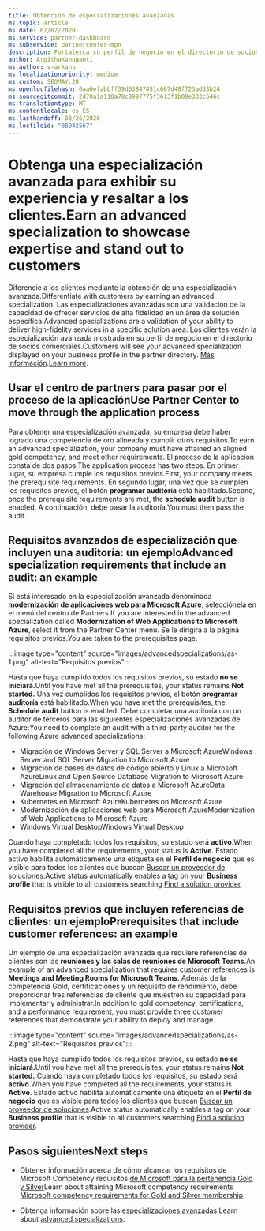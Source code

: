 ```yaml
---
title: Obtención de especializaciones avanzadas
ms.topic: article
ms.date: 07/02/2020
ms.service: partner-dashboard
ms.subservice: partnercenter-mpn
description: Fortalezca su perfil de negocio en el directorio de socios comerciales. Obtenga información sobre cómo obtener especializaciones avanzadas junto con sus competencias Gold o Silver.
author: ArpithaKanuganti
ms.author: v-arkanu
ms.localizationpriority: medium
ms.custom: SEOMAY.20
ms.openlocfilehash: 0aa6efabbff39d63847451c667d48f723ad33b24
ms.sourcegitcommit: 2d78a1a110a78c0997775f3613f1b08e333c546c
ms.translationtype: MT
ms.contentlocale: es-ES
ms.lasthandoff: 08/26/2020
ms.locfileid: "88942567"
---
```

# <a name="earn-an-advanced-specialization-to-showcase-expertise-and-stand-out-to-customers"></a><span data-ttu-id="81ca7-104">Obtenga una especialización avanzada para exhibir su experiencia y resaltar a los clientes.</span><span class="sxs-lookup"><span data-stu-id="81ca7-104">Earn an advanced specialization to showcase expertise and stand out to customers</span></span> 

<span data-ttu-id="81ca7-105">Diferencie a los clientes mediante la obtención de una especialización avanzada.</span><span class="sxs-lookup"><span data-stu-id="81ca7-105">Differentiate with customers by earning an advanced specialization.</span></span> <span data-ttu-id="81ca7-106">Las especializaciones avanzadas son una validación de la capacidad de ofrecer servicios de alta fidelidad en un área de solución específica.</span><span class="sxs-lookup"><span data-stu-id="81ca7-106">Advanced specializations are a validation of your ability to deliver high-fidelity services in a specific solution area.</span></span> <span data-ttu-id="81ca7-107">Los clientes verán la especialización avanzada mostrada en su perfil de negocio en el directorio de socios comerciales.</span><span class="sxs-lookup"><span data-stu-id="81ca7-107">Customers will see your advanced specialization displayed on your business profile in the partner directory.</span></span> <span data-ttu-id="81ca7-108">[Más información](https://partner.microsoft.com/membership/advanced-specialization).</span><span class="sxs-lookup"><span data-stu-id="81ca7-108">[Learn more](https://partner.microsoft.com/membership/advanced-specialization).</span></span>

## <a name="use-partner-center-to-move-through-the-application-process"></a><span data-ttu-id="81ca7-109">Usar el centro de partners para pasar por el proceso de la aplicación</span><span class="sxs-lookup"><span data-stu-id="81ca7-109">Use Partner Center to move through the application process</span></span>

<span data-ttu-id="81ca7-110">Para obtener una especialización avanzada, su empresa debe haber logrado una competencia de oro alineada y cumplir otros requisitos.</span><span class="sxs-lookup"><span data-stu-id="81ca7-110">To earn an advanced specialization, your company must have attained an aligned gold competency, and meet other requirements.</span></span> <span data-ttu-id="81ca7-111">El proceso de la aplicación consta de dos pasos.</span><span class="sxs-lookup"><span data-stu-id="81ca7-111">The application process has two steps.</span></span> <span data-ttu-id="81ca7-112">En primer lugar, su empresa cumple los requisitos previos.</span><span class="sxs-lookup"><span data-stu-id="81ca7-112">First, your company meets the prerequisite requirements.</span></span> <span data-ttu-id="81ca7-113">En segundo lugar, una vez que se cumplen los requisitos previos, el botón **programar auditoría** está habilitado.</span><span class="sxs-lookup"><span data-stu-id="81ca7-113">Second, once the prerequisite requirements are met, the **schedule audit** button is enabled.</span></span> <span data-ttu-id="81ca7-114">A continuación, debe pasar la auditoría.</span><span class="sxs-lookup"><span data-stu-id="81ca7-114">You must then pass the audit.</span></span> 

## <a name="advanced-specialization-requirements-that-include-an-audit-an-example"></a><span data-ttu-id="81ca7-115">Requisitos avanzados de especialización que incluyen una auditoría: un ejemplo</span><span class="sxs-lookup"><span data-stu-id="81ca7-115">Advanced specialization requirements that include an audit: an example</span></span>

<span data-ttu-id="81ca7-116">Si está interesado en la especialización avanzada denominada **modernización de aplicaciones web para Microsoft Azure**, selecciónela en el menú del centro de Partners.</span><span class="sxs-lookup"><span data-stu-id="81ca7-116">If you are interested in the advanced specialization called **Modernization of Web Applications to Microsoft Azure**, select it from the Partner Center menu.</span></span> <span data-ttu-id="81ca7-117">Se le dirigirá a la página requisitos previos.</span><span class="sxs-lookup"><span data-stu-id="81ca7-117">You are taken to the prerequisites page.</span></span>

:::image type="content" source="images/advancedspecializations/as-1.png" alt-text="Requisitos previos":::


<span data-ttu-id="81ca7-119">Hasta que haya cumplido todos los requisitos previos, su estado **no se iniciará.**</span><span class="sxs-lookup"><span data-stu-id="81ca7-119">Until you have met all the prerequisites, your status remains **Not started.**</span></span> <span data-ttu-id="81ca7-120">Una vez cumplidos los requisitos previos, el botón **programar auditoría** está habilitado.</span><span class="sxs-lookup"><span data-stu-id="81ca7-120">When you have met the prerequisites, the **Schedule audit** button is enabled.</span></span> <span data-ttu-id="81ca7-121">Debe completar una auditoría con un auditor de terceros para las siguientes especializaciones avanzadas de Azure:</span><span class="sxs-lookup"><span data-stu-id="81ca7-121">You need to complete an audit with a third-party auditor for the following Azure advanced specializations:</span></span>
 
- <span data-ttu-id="81ca7-122">Migración de Windows Server y SQL Server a Microsoft Azure</span><span class="sxs-lookup"><span data-stu-id="81ca7-122">Windows Server and SQL Server Migration to Microsoft Azure</span></span>
- <span data-ttu-id="81ca7-123">Migración de bases de datos de código abierto y Linux a Microsoft Azure</span><span class="sxs-lookup"><span data-stu-id="81ca7-123">Linux and Open Source Database Migration to Microsoft Azure</span></span>
- <span data-ttu-id="81ca7-124">Migración del almacenamiento de datos a Microsoft Azure</span><span class="sxs-lookup"><span data-stu-id="81ca7-124">Data Warehouse Migration to Microsoft Azure</span></span>
- <span data-ttu-id="81ca7-125">Kubernetes en Microsoft Azure</span><span class="sxs-lookup"><span data-stu-id="81ca7-125">Kubernetes on Microsoft Azure</span></span>
- <span data-ttu-id="81ca7-126">Modernización de aplicaciones web para Microsoft Azure</span><span class="sxs-lookup"><span data-stu-id="81ca7-126">Modernization of Web Applications to Microsoft Azure</span></span>
- <span data-ttu-id="81ca7-127">Windows Virtual Desktop</span><span class="sxs-lookup"><span data-stu-id="81ca7-127">Windows Virtual Desktop</span></span>


<span data-ttu-id="81ca7-128">Cuando haya completado todos los requisitos, su estado será **activo**.</span><span class="sxs-lookup"><span data-stu-id="81ca7-128">When you have completed all the requirements, your status is **Active**.</span></span> <span data-ttu-id="81ca7-129">Estado activo habilita automáticamente una etiqueta en el **Perfil de negocio** que es visible para todos los clientes que buscan [Buscar un proveedor de soluciones](https://www.microsoft.com/solution-providers/home).</span><span class="sxs-lookup"><span data-stu-id="81ca7-129">Active status automatically enables a tag on your **Business profile** that is visible to all customers searching [Find a solution provider](https://www.microsoft.com/solution-providers/home).</span></span>

## <a name="prerequisites-that-include-customer-references-an-example"></a><span data-ttu-id="81ca7-130">Requisitos previos que incluyen referencias de clientes: un ejemplo</span><span class="sxs-lookup"><span data-stu-id="81ca7-130">Prerequisites that include customer references: an example</span></span>

<span data-ttu-id="81ca7-131">Un ejemplo de una especialización avanzada que requiere referencias de clientes son las **reuniones y las salas de reuniones de Microsoft Teams**.</span><span class="sxs-lookup"><span data-stu-id="81ca7-131">An example of an advanced specialization that requires customer references is **Meetings and Meeting Rooms for Microsoft Teams**.</span></span> <span data-ttu-id="81ca7-132">Además de la competencia Gold, certificaciones y un requisito de rendimiento, debe proporcionar tres referencias de cliente que muestren su capacidad para implementar y administrar.</span><span class="sxs-lookup"><span data-stu-id="81ca7-132">In addition to gold competency, certifications, and a performance requirement, you must provide three customer references that demonstrate your ability to deploy and manage.</span></span>

:::image type="content" source="images/advancedspecializations/as-2.png" alt-text="Requisitos previos":::

<span data-ttu-id="81ca7-134">Hasta que haya cumplido todos los requisitos previos, su estado **no se iniciará.**</span><span class="sxs-lookup"><span data-stu-id="81ca7-134">Until you have met all the prerequisites, your status remains **Not started.**</span></span> <span data-ttu-id="81ca7-135">Cuando haya completado todos los requisitos, su estado será **activo**.</span><span class="sxs-lookup"><span data-stu-id="81ca7-135">When you have completed all the requirements, your status is **Active**.</span></span> <span data-ttu-id="81ca7-136">Estado activo habilita automáticamente una etiqueta en el **Perfil de negocio** que es visible para todos los clientes que buscan [Buscar un proveedor de soluciones](https://www.microsoft.com/solution-providers/home).</span><span class="sxs-lookup"><span data-stu-id="81ca7-136">Active status automatically enables a tag on your **Business profile** that is visible to all customers searching [Find a solution provider](https://www.microsoft.com/solution-providers/home).</span></span>

## <a name="next-steps"></a><span data-ttu-id="81ca7-137">Pasos siguientes</span><span class="sxs-lookup"><span data-stu-id="81ca7-137">Next steps</span></span>

- <span data-ttu-id="81ca7-138">Obtener información acerca de cómo alcanzar los requisitos de Microsoft Competency requisitos [de Microsoft para la pertenencia Gold y Silver](learn-about-competencies.md)</span><span class="sxs-lookup"><span data-stu-id="81ca7-138">Learn about attaining Microsoft competency requirements [Microsoft competency requirements for Gold and Silver membership](learn-about-competencies.md)</span></span>

- <span data-ttu-id="81ca7-139">Obtenga información sobre las [especializaciones avanzadas](https://partner.microsoft.com/membership/advanced-specialization).</span><span class="sxs-lookup"><span data-stu-id="81ca7-139">Learn about [advanced specializations](https://partner.microsoft.com/membership/advanced-specialization).</span></span>
